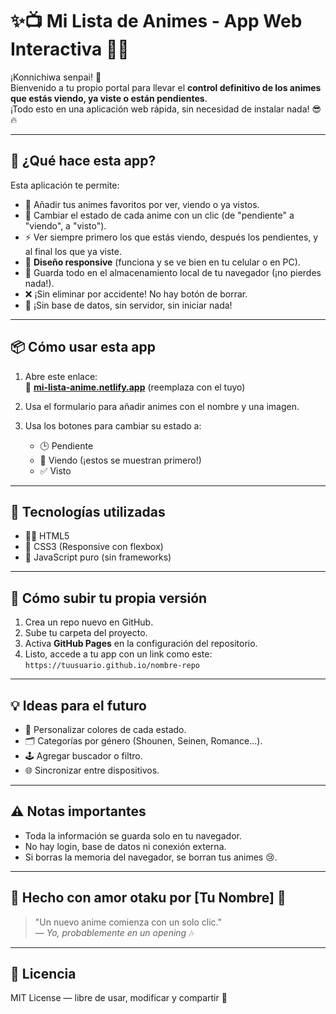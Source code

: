 # ✨📺 Mi Lista de Animes - App Web Interactiva 🎌✨

¡Konnichiwa senpai! 👋  
Bienvenido a tu propio portal para llevar el **control definitivo de los animes que estás viendo, ya viste o están pendientes**.  
¡Todo esto en una aplicación web rápida, sin necesidad de instalar nada! 😎🔥

---

## 🎯 ¿Qué hace esta app?

Esta aplicación te permite:

- 📝 Añadir tus animes favoritos por ver, viendo o ya vistos.
- 🔄 Cambiar el estado de cada anime con un clic (de "pendiente" a "viendo", a "visto").
- ⚡️ Ver siempre primero los que estás viendo, después los pendientes, y al final los que ya viste.
- 📱 **Diseño responsive** (funciona y se ve bien en tu celular o en PC).
- 💾 Guarda todo en el almacenamiento local de tu navegador (¡no pierdes nada!).
- ❌ ¡Sin eliminar por accidente! No hay botón de borrar.
- 🚀 ¡Sin base de datos, sin servidor, sin iniciar nada!

---

## 📦 Cómo usar esta app

1. Abre este enlace:  
   🔗 **[mi-lista-anime.netlify.app](https://TU-LINK-AQUI)** (reemplaza con el tuyo)

2. Usa el formulario para añadir animes con el nombre y una imagen.

3. Usa los botones para cambiar su estado a:
   - 🕒 Pendiente
   - 👀 Viendo (¡estos se muestran primero!)
   - ✅ Visto

---

## 🔧 Tecnologías utilizadas

- 🧙‍♂️ HTML5
- 💅 CSS3 (Responsive con flexbox)
- 🧠 JavaScript puro (sin frameworks)

---

## 🚀 Cómo subir tu propia versión

1. Crea un repo nuevo en GitHub.
2. Sube tu carpeta del proyecto.
3. Activa **GitHub Pages** en la configuración del repositorio.
4. Listo, accede a tu app con un link como este:  
   `https://tuusuario.github.io/nombre-repo`

---

## 💡 Ideas para el futuro

- 🎨 Personalizar colores de cada estado.
- 🗂️ Categorías por género (Shounen, Seinen, Romance...).
- 🕹️ Agregar buscador o filtro.
- 🌐 Sincronizar entre dispositivos.

---

## ⚠️ Notas importantes

- Toda la información se guarda solo en tu navegador.
- No hay login, base de datos ni conexión externa.
- Si borras la memoria del navegador, se borran tus animes 😢.

---

## 🍥 Hecho con amor otaku por [Tu Nombre] 🧡

> "Un nuevo anime comienza con un solo clic."  
> — *Yo, probablemente en un opening* 🎶

---

## 📁 Licencia

MIT License — libre de usar, modificar y compartir 🌈

